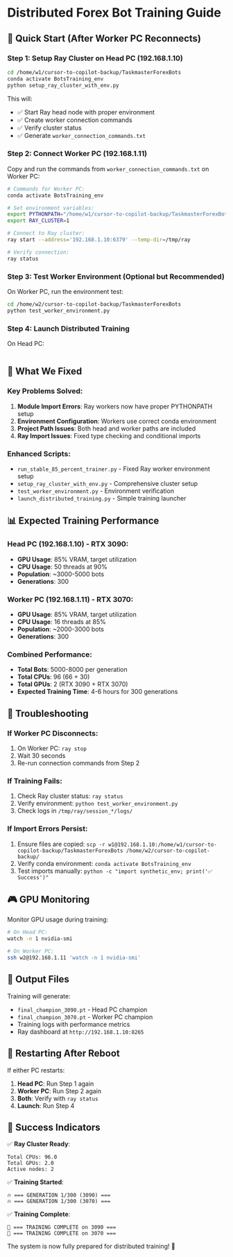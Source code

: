 # Distributed Forex Bot Training Guide

## 🎯 Quick Start (After Worker PC Reconnects)

### Step 1: Setup Ray Cluster on Head PC (192.168.1.10)
```bash
cd /home/w1/cursor-to-copilot-backup/TaskmasterForexBots
conda activate BotsTraining_env
python setup_ray_cluster_with_env.py
```

This will:
- ✅ Start Ray head node with proper environment
- ✅ Create worker connection commands
- ✅ Verify cluster status
- ✅ Generate `worker_connection_commands.txt`

### Step 2: Connect Worker PC (192.168.1.11)
Copy and run the commands from `worker_connection_commands.txt` on Worker PC:

```bash
# Commands for Worker PC:
conda activate BotsTraining_env

# Set environment variables:
export PYTHONPATH="/home/w1/cursor-to-copilot-backup/TaskmasterForexBots:/home/w2/cursor-to-copilot-backup/TaskmasterForexBots:$PYTHONPATH"
export RAY_CLUSTER=1

# Connect to Ray cluster:
ray start --address='192.168.1.10:6379' --temp-dir=/tmp/ray

# Verify connection:
ray status
```

### Step 3: Test Worker Environment (Optional but Recommended)
On Worker PC, run the environment test:
```bash
cd /home/w2/cursor-to-copilot-backup/TaskmasterForexBots
python test_worker_environment.py
```

### Step 4: Launch Distributed Training
On Head PC:
```bash

```

## 🔧 What We Fixed

### Key Problems Solved:
1. **Module Import Errors**: Ray workers now have proper PYTHONPATH setup
2. **Environment Configuration**: Workers use correct conda environment 
3. **Project Path Issues**: Both head and worker paths are included
4. **Ray Import Issues**: Fixed type checking and conditional imports

### Enhanced Scripts:
- `run_stable_85_percent_trainer.py` - Fixed Ray worker environment setup
- `setup_ray_cluster_with_env.py` - Comprehensive cluster setup
- `test_worker_environment.py` - Environment verification
- `launch_distributed_training.py` - Simple training launcher

## 📊 Expected Training Performance

### Head PC (192.168.1.10) - RTX 3090:
- **GPU Usage**: 85% VRAM, target utilization
- **CPU Usage**: 50 threads at 90% 
- **Population**: ~3000-5000 bots
- **Generations**: 300

### Worker PC (192.168.1.11) - RTX 3070:
- **GPU Usage**: 85% VRAM, target utilization  
- **CPU Usage**: 16 threads at 85%
- **Population**: ~2000-3000 bots
- **Generations**: 300

### Combined Performance:
- **Total Bots**: 5000-8000 per generation
- **Total CPUs**: 96 (66 + 30)
- **Total GPUs**: 2 (RTX 3090 + RTX 3070)
- **Expected Training Time**: 4-6 hours for 300 generations

## 🚨 Troubleshooting

### If Worker PC Disconnects:
1. On Worker PC: `ray stop`
2. Wait 30 seconds
3. Re-run connection commands from Step 2

### If Training Fails:
1. Check Ray cluster status: `ray status`
2. Verify environment: `python test_worker_environment.py`
3. Check logs in `/tmp/ray/session_*/logs/`

### If Import Errors Persist:
1. Ensure files are copied: `scp -r w1@192.168.1.10:/home/w1/cursor-to-copilot-backup/TaskmasterForexBots /home/w2/cursor-to-copilot-backup/`
2. Verify conda environment: `conda activate BotsTraining_env`
3. Test imports manually: `python -c "import synthetic_env; print('✅ Success')"`

## 🎮 GPU Monitoring

Monitor GPU usage during training:
```bash
# On Head PC:
watch -n 1 nvidia-smi

# On Worker PC:
ssh w2@192.168.1.11 'watch -n 1 nvidia-smi'
```

## 📁 Output Files

Training will generate:
- `final_champion_3090.pt` - Head PC champion
- `final_champion_3070.pt` - Worker PC champion  
- Training logs with performance metrics
- Ray dashboard at `http://192.168.1.10:8265`

## 🔄 Restarting After Reboot

If either PC restarts:
1. **Head PC**: Run Step 1 again
2. **Worker PC**: Run Step 2 again  
3. **Both**: Verify with `ray status`
4. **Launch**: Run Step 4

## 🎯 Success Indicators

✅ **Ray Cluster Ready**:
```
Total CPUs: 96.0
Total GPUs: 2.0
Active nodes: 2
```

✅ **Training Started**:
```
🔥 === GENERATION 1/300 (3090) ===
🔥 === GENERATION 1/300 (3070) ===
```

✅ **Training Complete**:
```
🎊 === TRAINING COMPLETE on 3090 ===
🎊 === TRAINING COMPLETE on 3070 ===
```

The system is now fully prepared for distributed training! 🚀 